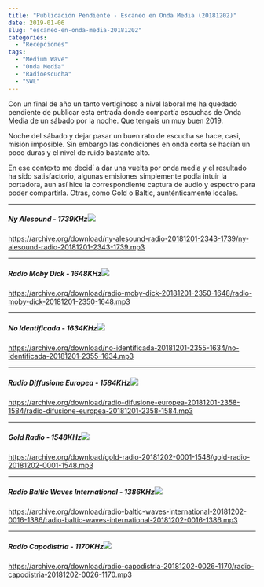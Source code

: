 ```yaml
---
title: "Publicación Pendiente - Escaneo en Onda Media (20181202)"
date: 2019-01-06
slug: "escaneo-en-onda-media-20181202"
categories:
  - "Recepciones"
tags:
  - "Medium Wave"
  - "Onda Media"
  - "Radioescucha"
  - "SWL"
---
```


Con un final de año un tanto vertiginoso a nivel laboral me ha quedado pendiente de publicar esta entrada donde compartía escuchas de Onda Media de un sábado por la noche. Que tengais un muy buen 2019.

Noche del sábado y dejar pasar un buen rato de escucha se hace, casi, misión imposible. Sin embargo las condiciones en onda corta se hacían un poco duras y el nivel de ruido bastante alto.

En ese contexto me decidí a dar una vuelta por onda media y el resultado ha sido satisfactorio, algunas emisiones simplemente podía intuir la portadora, aun así hice la correspondiente captura de audio y espectro para poder compartirla. Otras, como Gold o Baltic, aunténticamente locales.

* * *

##### Ny Alesound - 1739KHz![](https://archive.org/download/ny-alesound-radio-20181201-2343-1739/ny-alesound-radio-20181201-2343-1739-pectrum.png)

<https://archive.org/download/ny-alesound-radio-20181201-2343-1739/ny-alesound-radio-20181201-2343-1739.mp3>

* * *

##### Radio Moby Dick - 1648KHz![](https://archive.org/download/radio-moby-dick-20181201-2350-1648/radio-moby-dick-20181201-2350-1648-spectrum.png)

##### 

##### 

##### 

<https://archive.org/download/radio-moby-dick-20181201-2350-1648/radio-moby-dick-20181201-2350-1648.mp3>

* * *

##### No Identificada - 1634KHz![](https://archive.org/download/no-identificada-20181201-2355-1634/no-identificada-20181201-2355-1634-spectrum.png)

<https://archive.org/download/no-identificada-20181201-2355-1634/no-identificada-20181201-2355-1634.mp3>

* * *

##### Radio Diffusione Europea - 1584KHz![](https://archive.org/download/radio-difusione-europea-20181201-2358-1584/radio-difusione-europea-20181201-2358-1584-spectrum.png)

<https://archive.org/download/radio-difusione-europea-20181201-2358-1584/radio-difusione-europea-20181201-2358-1584.mp3>

* * *

##### Gold Radio - 1548KHz![](https://archive.org/download/gold-radio-20181202-0001-1548/gold-radio-20181202-0001-1548-spectrum.png)

<https://archive.org/download/gold-radio-20181202-0001-1548/gold-radio-20181202-0001-1548.mp3>

* * *

##### Radio Baltic Waves International - 1386KHz![](https://archive.org/download/radio-baltic-waves-international-20181202-0016-1386/radio-baltic-waves-international-20181202-0016-1386-spectrum.png)

<https://archive.org/download/radio-baltic-waves-international-20181202-0016-1386/radio-baltic-waves-international-20181202-0016-1386.mp3>

* * *

##### Radio Capodistria - 1170KHz![](https://archive.org/download/radio-capodistria-20181202-0026-1170/radio-capodistria-20181202-0026-1170-spectrum.png)

<https://archive.org/download/radio-capodistria-20181202-0026-1170/radio-capodistria-20181202-0026-1170.mp3>
